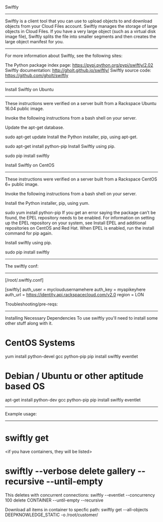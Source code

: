 Swiftly
*******

Swiftly is a client tool that you can use to upload objects to and download objects from your Cloud Files account. Swiftly manages the storage of large objects in Cloud Files. If you have a very large object (such as a virtual disk image file), Swiftly splits the file into smaller segments and then creates the large object manifest for you.
************************************************************************
For more information about Swiftly, see the following sites:

The Python package index page: https://pypi.python.org/pypi/swiftly/2.02
Swiftly documentation: http://gholt.github.io/swiftly/
Swiftly source code: https://github.com/gholt/swiftly
************************************************************************

Install Swiftly on Ubuntu 
*************************
These instructions were verified on a server built from a Rackspace Ubuntu 16.04 public image.

Invoke the following instructions from a bash shell on your server.

Update the apt-get database.

sudo apt-get update
Install the Python installer, pip, using apt-get.

sudo apt-get install python-pip
Install Swiftly using pip.

sudo pip install swiftly

Install Swiftly on CentOS
*************************
These instructions were verified on a server built from a Rackspace CentOS 6+ public image.

Invoke the following instructions from a bash shell on your server.

Install the Python installer, pip, using yum.

sudo yum install python-pip
If you get an error saying the package can’t be found, the EPEL repository needs to be enabled. For information on setting up the EPEL repository on your system, see Install EPEL and additional repositories on CentOS and Red Hat. When EPEL is enabled, run the install command for pip again.

Install swiftly using pip.

sudo pip install swiftly
**********************************************************

The swiftly conf:
**********************************************************
[/root/.swiftly.conf]

[swiftly]
auth_user = mycloudusernamehere
auth_key = myapikeyhere
auth_url = https://identity.api.rackspacecloud.com/v2.0
region = LON

Troubleshooting/pre-reqs:
**********************************************************
Installing Necessary Dependencies
To use swiftly you'll need to install some other stuff along with it.

# CentOS Systems
yum install python-devel gcc python-pip
pip install swiftly eventlet
 
# Debian / Ubuntu or other aptitude based OS 
apt-get install python-dev gcc python-pip
pip install swiftly eventlet
**********************************************************

Example usage:
***************
# swiftly get
<if you have containers, they will be listed>

# swiftly --verbose delete gallery --recursive --until-empty

This deletes with concurrent connections:
swiftly --eventlet --concurrency 100 delete CONTAINER --until-empty --recursive

Download all items in container to specfic path:
swiftly get --all-objects DEEPKNOWLEDGE_STATIC -o /root/customer/

